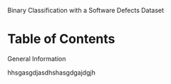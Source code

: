 Binary Classification with a Software Defects Dataset

# Table of Contents



General Information 

hhsgasgdjasdhshasgdgajdgjh
